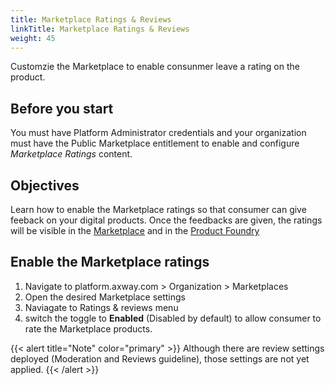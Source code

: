 ```yaml
---
title: Marketplace Ratings & Reviews
linkTitle: Marketplace Ratings & Reviews
weight: 45
---
```


Customzie the Marketplace to enable consunmer leave a rating on the product.

## Before you start

You must have Platform Administrator credentials and your organization must have the Public Marketplace entitlement to enable and configure *Marketplace Ratings* content.

## Objectives

Learn how to enable the Marketplace ratings so that consumer can give feeback on your digital products. Once the feedbacks are given, the ratings will be visible in the [Marketplace](/docs/manage_marketplace/consumer_experience/ratings_reviews) and in the [Product Foundry](/docs/manage_product_foundry/foundry_product_ratings_reviews)

## Enable the Marketplace ratings

1. Navigate to platform.axway.com > Organization > Marketplaces
2. Open the desired Marketplace settings
3. Naviagate to Ratings & reviews menu
4. switch the toggle to **Enabled** (Disabled by default) to allow consumer to rate the Marketplace products.

{{< alert title="Note" color="primary" >}}
Although there are review settings deployed (Moderation and Reviews guideline), those settings are not yet applied.
{{< /alert >}}

